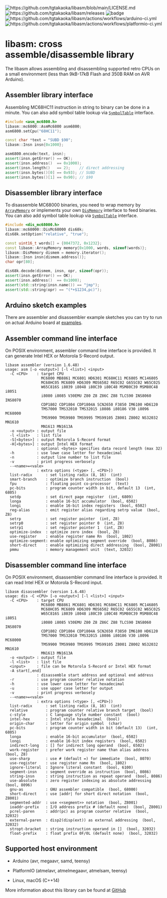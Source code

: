 ![<https://github.com/tgtakaoka/libasm/blob/main/LICENSE.md>](https://img.shields.io/badge/License-Apache%202.0-blue.svg)
![<https://github.com/tgtakaoka/libasm/releases>](https://img.shields.io/github/v/release/tgtakaoka/libasm.svg?maxAge=3600)
![badge](https://github.com/tgtakaoka/libasm/actions/workflows/ccpp.yml/badge.svg)
![<https://github.com/tgtakaoka/libasm/actions/workflows/arduino-ci.yml>](https://github.com/tgtakaoka/libasm/actions/workflows/arduino-ci.yml/badge.svg)
![<https://github.com/tgtakaoka/libasm/actions/workflows/platformio-ci.yml>](https://github.com/tgtakaoka/libasm/actions/workflows/platformio-ci.yml/badge.svg)

# libasm: cross assemble/disassemble library

The libasm allows assembling and disassembling supported retro CPUs on
a small environment (less than 9kB-17kB Flash and 350B RAM on AVR
Arduino).

## Assembler library interface

Assembling MC68HC11 instruction in string to binary can be done in a
minute. You can also add symbol table lookup via
[`SymbolTable`](https://github.com/tgtakaoka/libasm/blob/main/src/symbol_table.h)
interface.

``` C++
#include <asm_mc6800.h>
libasm::mc6800::AsmMc6800 asm6800;
asm6800.setCpu("68HC11");

const char *text = "SUBD $90";
libasm::Insn insn{0x1000};

asm6800.encode(text, insn);
assert(insn.getError() == OK);
assert(insn.address()  == 0x1000);
assert(insn.length()   == 2);    // direct addressing
assert(insn.bytes()[0] == 0x93); // SUBD
assert(insn.bytes()[1] == 0x90); // $90
```

## Disassembler library interface

To disassemble MC68000 binaries, you need to wrap memory by
[`ArrayMemory`](https://github.com/tgtakaoka/libasm/blob/main/src/array_memory.h)
or implements your own
[`DisMemory`](https://github.com/tgtakaoka/libasm/blob/main/src/dis_memory.h)
interface to feed binaries. You can also add symbol table lookup via
[`SymbolTable`](https://github.com/tgtakaoka/libasm/blob/main/src/symbol_table.h)
interface.

``` C++
#include <dis_mc68000.h>
libasm::mc68000::DisMc68000 dis68k;
dis68k.setOption("relative", "true");

const uint16_t words[] = {0047372, 0x1232};
const libasm::ArrayMemory memory{0x1000, words, sizeof(words)};
libasm::DisMemory dismem = memory.iterator();
libasm::Insn insn{dismem.address()};
char opr[80];

dis68k.decode(dismem, insn, opr, sizeof(opr));
assert(insn.getError() == OK);
assert(insn.address()  == 0x1000);
assert(std::string(insn.name()) == "jmp");
assert(std::string(opr) == "(*+$1234,pc)");
```

## Arduino sketch examples

There are assembler and disassembler example sketches you can try to
run on actual Arduino board at
[examples](https://github.com/tgtakaoka/libasm/tree/devel/examples).

## Assembler command line interface

On POSIX environment, assembler command line interface is provided.
It can generate Intel HEX or Motorola S-Record output.

    libasm assembler (version 1.6.48)
    usage: asm [-o <output>] [-l <list>] <input>
      -C <CPU>    : target CPU
                    MC6800 MB8861 MC6801 HD6301 MC68HC11 MC6805 MC146805
                    MC68HC05 MC6809 HD6309 MOS6502 R65C02 G65SC02 W65C02S
                    W65C816S i8039 i8048 i80C39 i80C48 MSM80C39 MSM80C48 i8051
                    i8080 i8085 V30EMU Z80 Z8 Z86C Z88 TLCS90 INS8060 INS8070
                    CDP1802 CDP1804 CDP1804A SCN2650 F3850 IM6100 HD6120
                    TMS7000 TMS32010 TMS32015 i8086 i80186 V30 i8096 MC68000
                    TMS9900 TMS9980 TMS9995 TMS99105 Z8001 Z8002 NS32032 MN1610
                    MN1613 MN1613A
      -o <output> : output file
      -l <list>   : list file
      -S[<bytes>] : output Motorola S-Record format
      -H[<bytes>] : output Intel HEX format
                  : optional <bytes> specifies data record length (max 32)
      -h          : use lowe case letter for hexadecimal
      -n          : output line number to list file
      -v          : print progress verbosely
      --<name>=<vale>
                  : extra options (<type> [, <CPU>])
      list-radix      : set listing radix (8, 16)  (int)
      smart-branch    : optimize branch instruction  (bool)
      fpu             : floating point co-processor  (text)
      pc-bits         : program counter width in bit, default 13  (int, 6805)
      setdp           : set direct page register  (int, 6809)
      longa           : enable 16-bit accumulator  (bool, 6502)
      longi           : enable 16-bit index registers  (bool, 6502)
      reg-alias       : emit register alias regarding setrp value  (bool, Z8)
      setrp           : set register pointer  (int, Z8)
      setrp0          : set register pointer 0  (int, Z8)
      setrp1          : set register pointer 1  (int, Z8)
      optimize-index  : optimize zero index  (bool, Z8)
      use-register    : enable register name Rn  (bool, 1802)
      optimize-segment: enable optimizing segment override  (bool, 8086)
      short-direct    : enable optimizing direct addressing  (bool, Z8001)
      pmmu            : memory management unit  (text, 32032)

## Disassembler command line interface

On POSIX environment, disassembler command line interface is provided.
It can read Intel HEX or Motorola S-Record input.

    libasm disassembler (version 1.6.48)
    usage: dis -C <CPU> [-o <output>] [-l <list>] <input>
      -C <CPU>    : target CPU
                    MC6800 MB8861 MC6801 HD6301 MC68HC11 MC6805 MC146805
                    MC68HC05 MC6809 HD6309 MOS6502 R65C02 G65SC02 W65C02S
                    W65C816S i8039 i8048 i80C39 i80C48 MSM80C39 MSM80C48 i8051
                    i8080 i8085 V30EMU Z80 Z8 Z86C Z88 TLCS90 INS8060 INS8070
                    CDP1802 CDP1804 CDP1804A SCN2650 F3850 IM6100 HD6120
                    TMS7000 TMS32010 TMS32015 i8086 i80186 V30 i8096 MC68000
                    TMS9900 TMS9980 TMS9995 TMS99105 Z8001 Z8002 NS32032 MN1610
                    MN1613 MN1613A
      -o <output> : output file
      -l <list>   : list file
      <input>     : file can be Motorola S-Record or Intel HEX format
      -A start[,end]
                  : disassemble start address and optional end address
      -r          : use program counter relative notation
      -h          : use lower case letter for hexadecimal
      -u          : use upper case letter for output
      -v          : print progress verbosely
      --<name>=<vale>
                  : extra options (<type> [, <CPU>])
      list-radix      : set listing radix (8, 16)  (int)
      relative        : program counter relative branch target  (bool)
      c-style         : C language style number constant  (bool)
      intel-hex       : Intel style hexadecimal  (bool)
      origin-char     : letter for origin symbol  (char)
      pc-bits         : program counter width in bit (default 13)  (int, 6805)
      longa           : enable 16-bit accumulator  (bool, 6502)
      longi           : enable 16-bit index registers  (bool, 6502)
      indirect-long   : [] for indirect long operand  (bool, 6502)
      work-register   : prefer work register name than alias address  (bool, Z8)
      use-sharp       : use # (default =) for immediate  (bool, 8070)
      use-register    : use register name Rn  (bool, 1802)
      ignore-literal  : Ignore literal constant  (bool, 6100)
      segment-insn    : segment override as instruction  (bool, 8086)
      string-insn     : string instruction as repeat operand  (bool, 8086)
      use-absolute    : zero register indexing as absolute addressing  (bool, 8096)
      gnu-as          : GNU assembler compatible  (bool, 68000)
      short-direct    : use |addr| for short direct notation  (bool, Z8001)
      segmented-addr  : use <<segment>> notation  (bool, Z8001)
      ioaddr-prefix   : I/O address prefix # (default none)  (bool, Z8001)
      pcrel-paren     : addr(pc) as program counter relative  (bool, 32032)
      external-paren  : disp2(disp(ext)) as external addressing  (bool, 32032)
      stropt-bracket  : string instruction operand in []  (bool, 32032)
      float-prefix    : float prefix 0F/0L (default none)  (bool, 32032)

## Supported host environment

  - Arduino (avr, megaavr, samd, teensy)

  - PlatformIO (atmelavr, atmelmegaavr, atmelsam, teensy)

  - Linux, macOS (C++14)

<div class="note">

More information about this library can be found at
[GitHub](https://github.com/tgtakaoka/libasm)

</div>
